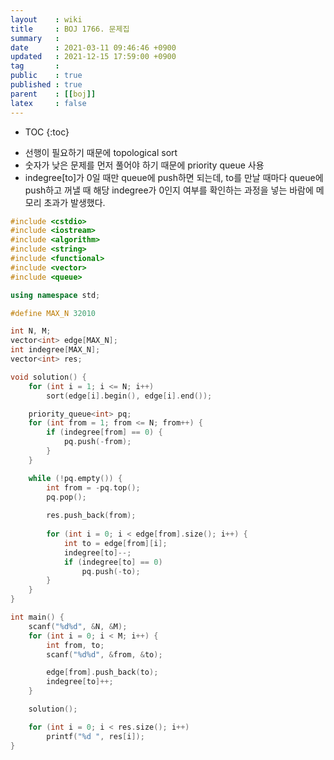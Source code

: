 ```yaml
---
layout    : wiki
title     : BOJ 1766. 문제집
summary   : 
date      : 2021-03-11 09:46:46 +0900
updated   : 2021-12-15 17:59:00 +0900
tag       : 
public    : true
published : true
parent    : [[boj]]
latex     : false
---
```

* TOC
{:toc}

- 선행이 필요하기 때문에 topological sort
- 숫자가 낮은 문제를 먼저 풀어야 하기 때문에 priority queue 사용
- indegree[to]가 0일 때만 queue에 push하면 되는데, to를 만날 때마다 queue에 push하고 꺼낼 때 해당 indegree가 0인지 여부를 확인하는 과정을 넣는 바람에 메모리 초과가 발생했다. 

```cpp linenos
#include <cstdio>
#include <iostream>
#include <algorithm>
#include <string>
#include <functional>
#include <vector>
#include <queue>

using namespace std;

#define MAX_N 32010

int N, M;
vector<int> edge[MAX_N];
int indegree[MAX_N];
vector<int> res;

void solution() {
	for (int i = 1; i <= N; i++)
		sort(edge[i].begin(), edge[i].end());

	priority_queue<int> pq;
	for (int from = 1; from <= N; from++) {
		if (indegree[from] == 0) {
			pq.push(-from);
		}
	}

	while (!pq.empty()) {
		int from = -pq.top();
		pq.pop();
		
		res.push_back(from);
		
		for (int i = 0; i < edge[from].size(); i++) {
			int to = edge[from][i];
			indegree[to]--;
			if (indegree[to] == 0)
				pq.push(-to);
		}
	}
}

int main() {
	scanf("%d%d", &N, &M);
	for (int i = 0; i < M; i++) {
		int from, to;
		scanf("%d%d", &from, &to);

		edge[from].push_back(to);
		indegree[to]++;
	}

	solution();

	for (int i = 0; i < res.size(); i++)
		printf("%d ", res[i]);
}


```
